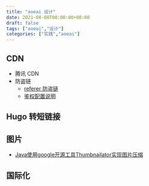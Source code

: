 ```yaml
---
title: "aoeai 设计"
date: 2021-08-08T00:00:00+08:00
draft: false
tags: ["aoeai","设计"]
categories: ["实践","aoeai"]
---
```


## CDN

- 腾讯 CDN
- 防盗链
  - [referer 防盗链](https://cloud.tencent.com/document/product/228/41454)
  - [鉴权配置说明](https://cloud.tencent.com/document/product/228/41622)

## Hugo 转短链接

## 图片

- [Java使用google开源工具Thumbnailator实现图片压缩](https://blog.csdn.net/shadow_zed/article/details/81638240)

## 国际化

